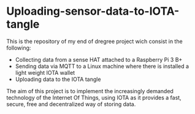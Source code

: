 # Uploading-sensor-data-to-IOTA-tangle

This is the repository of my end of dregree project wich consist in the following:
  
  - Collecting data from a sense HAT attached to a Raspberry Pi 3 B+
  - Sending data via MQTT to a Linux machine where there is installed a light weight IOTA wallet
  - Uploading data to the IOTA tangle

The aim of this project is to implement the increasingly demanded technology of the Internet Of Things, using IOTA as it 
provides a fast, secure, free and decentralized way of storing data.
